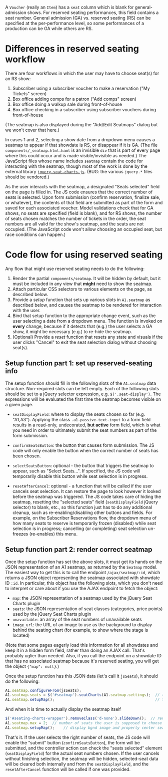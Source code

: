 A `Voucher` (really an `Item`) has a `seat` column which is blank for general-admission shows.  For reserved seating performances, this field contains a seat number.  General admission (GA) vs. reserved seating (RS) can be specified at the per-performance level, so some performances of a production can be GA while others are RS.

# Differences in reserved seating workflow

There are four workflows in which the user may have to choose seat(s) for an RS show:

1. Subscriber using a subscriber voucher to make a reservation ("My Tickets" screen)
2. Box office adding comps for a patron ("Add comps" screen)
3. Box office doing a walkup sale during front-of-house
4. Box office checking in a subscriber using subscriber vouchers during front-of-house

(The seatmap is also displayed during the "Add/Edit Seatmaps" dialog but we won't cover that here.)

In cases 1 and 2, selecting a show date from a dropdown menu causes a seatmap to appear if that showdate is RS, or disappear if it is GA.  (The file `components/_seatmap.html.haml` is an invisible `div` that is part of every page where this could occur and is made visible/invisible as needed.)  The JavaScript files whose name includes `seatmap` contain the code for interacting with the seatmap, though most of the work  is done by the external library [`jquery.seat-charts.js`](https://github.com/mateuszmarkowski/jQuery-Seat-Charts).  (BUG: the various `jquery.*` files should be vendored.)

As the user interacts with the seatmap, a designated "Seats selected" field on the page is filled in.  The JS code ensures that the correct number of seats is selected.  Upon form submission (confirm reservation, finalize sale, or whatever), the contents of that field are submitted as part of the form and saved for each associated voucher.  Model validations check that for GA shows, no seats are specified (field is blank), and for RS shows, the number of seats chosen matches the number of tickets in the order, the seat numbers are all valid for the show's seatmap, and the seats are not occupied.  (The JavaScript code won't allow choosing an occupied seat, but race conditions can happen.)

# Code flow for using reserved seating

Any flow that might use reserved seating needs to do the following:

1. Render the partial `components/seatmap`.  It will be hidden by default, but it must be included in any view that **might** need to show the seatmap.
1. Attach particular CSS selectors to various elements on the page, as described below.
1. Provide a _setup_ function that sets up various slots in `A1.seatmap` as described below, and causes the seatmap to be rendered for interaction with the user.  
1. Bind that setup function to the appropriate change event, such as the user selecting a date from a dropdown menu.  The function is invoked on **every** change, because if it detects that (e.g.) the user selects a  GA show, it might be necessary (e.g.) to re-hide the seatmap.
1. (Optional) Provide a _reset_ function that resets any state and visuals if the user clicks "Cancel" to exit the seat selection dialog without choosing seat(s).

## Setup function part 1: set up reserved-seating info

The setup function should fill in the following slots of the `A1.seatmap` data structure.  Non-required slots can be left empty.  Each of the following slots should be set to a jQuery selector expression, e.g. `$('.seat-display')`.  The expressions will be evaluated the first time the seatmap becomes visible on a given page.

* `seatDisplayField`: where to display the seats chosen so far (e.g. "A1,A3").  Applying the class `.a1-passive-text-input` to a form field results in a read-only, undecorated, **but active** form field, which is what you need in order to ultimately submit the seat numbers as part of the form submission.

* `confirmSeatsButton`: the button that causes form submission.  The JS code will only enable the button when the correct number of seats has been chosen.

* `selectSeatsButton`: optional - the button that triggers the seatmap to appear, such as "Select Seats...".  If specified, the JS code will temporarily disable this button while seat selection is in progress.

* `resetAfterCancel`: optional - a function that will be called if the user cancels seat selection.  It can restore the page to look however it looked before the seatmap was triggered.  The JS code takes care of hiding the seatmap, resetting the "selected seats" field (`seatDisplayField` jQuery selector) to blank, etc., so this function just has to do any additional cleanup, such as re-enabling/disabling other buttons and fields.  For example, on the Subscriber Reservations flow, the dropdown menu of how many seats to reserve is temporarily frozen (disabled) while seat selection is in progress; cancelling (or completing) seat selection un-freezes (re-enables) this menu.

## Setup function part 2: render correct seatmap

Once the setup function has set the above slots, it must get its hands on the JSON representation of an A1 seatmap, as returned by the `Seatmap` model.  The easiest way to get this is to call the endpoint `/ajax/seatmap/:id`, which returns a JSON object representing the seatmap associated with showdate ID `:id`.  In particular, this object has the following slots, which you don't need to interpret or care about if you use the AJAX endpoint to fetch the object:

* `map`: the JSON representation of a seatmap used by the jQuery Seat Charts plugin
* `seats`: the JSON representation of seat classes (categories, price points) used by the jQuery Seat Charts plugin
* `unavailable`: an array of the seat numbers of unavailable seats
* `image_url`: the URL of an image to use as the background to display behind the seating chart (for example, to show where the stage is located)

(Note that some pages eagerly load this information for all showdates and keep it in a hidden form field, rather than doing an AJAX call.  That's probably uglier than needed.  Also, if you call the endpoint on a showdate ID that has no associated seatmap because it's reserved seating, you will get the object `{"map": null}`.)

Once the setup function has this JSON data (let's call it `jsSeats`), it should do the following:

```javascript
A1.seatmap.configureFrom(jsSeats);
A1.seatmap.seats = $('#seatmap').seatCharts(A1.seatmap.settings);  // this should be factored out as common code
A1.seatmap.setupMap();                                             // this should be factored out as common code
```

And when it is time to actually display the seatmap itself

```javascript
$('#seating-charts-wrapper').removeClass('d-none').slideDown();  // reveal the seatmap
A1.seatmap.max = 2;  // number of seats the user is supposed to choose
A1.seatmap.setupMap();    // display bgnd image and properly center seatmap on page
```


That's it.  If the user selects the right number of seats, the JS code will enable the "submit" button (`confirmSeatsButton`), the form will be submitted, and the controller action can check the "seats selected" element (`seatDisplayField`) for the actual seat numbers chosen.  If the user cancels without finishing selection, the seatmap will be hidden, selected-seat data will be cleared both internally and from the `seatDisplayField`, and the `resetAfterCancel` function will be called if one was provided.


